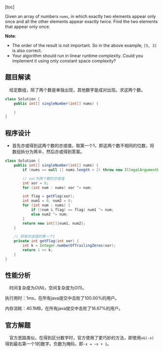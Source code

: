 [toc]

Given an array of numbers `nums`, in which exactly two elements appear only once and all the other elements appear exactly twice. Find the two elements that appear only once.



**Note**:

* The order of the result is not important. So in the above example, `[5, 3]` is also correct.
* Your algorithm should run in linear runtime complexity. Could you implement it using only constant space complexity?



## 题目解读

&emsp;给定数组，除了两个数是单独出现，其他数字是成对出现。求这两个数。

```java
class Solution {
    public int[] singleNumber(int[] nums) {

    }
}
```

## 程序设计

* 首先亦或得到这两个数的亦或值，取第一个$1$，即这两个数不相同的位数，将数组拆分为两半，然后亦或得到答案。

```java
class Solution {
    public int[] singleNumber(int[] nums) {
        if (nums == null || nums.length < 2) throw new IllegalArgumentException("invalid param");

        // xor为两个数的亦或值
        int xor = 0;
        for (int num : nums) xor ^= num;

        int flag = getFlag(xor);
        int num1 = 0, num2 = 0;
        for (int num : nums) {
            if ((num & flag) == flag) num1 ^= num;
            else num2 ^= num;
        }
        return new int[]{num1, num2};
    }

    // 获取亦或值的第一个1
    private int getFlag(int xor) {
        int k = Integer.numberOfTrailingZeros(xor);
        return 1 << k;
    }
}
```

## 性能分析

&emsp;时间复杂度为$O(N)$，空间复杂度为$O(1)$。

执行用时：1ms，在所有java提交中击败了100.00%的用户。

内存消耗：40.1MB，在所有java提交中击败了16.67%的用户。

## 官方解题

&emsp;官方思路类似，在得到区分数字时，官方使用了更巧妙的方法，即使用`x&(-x)`得到最右第一个$1$的数字。负数为掩码，即`-x = ~x + 1`。